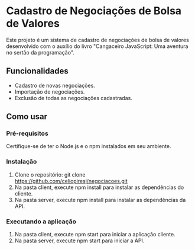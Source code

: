 # Cadastro de Negociações de Bolsa de Valores

Este projeto é um sistema de cadastro de negociações de bolsa de valores desenvolvido com o auxílio do livro "Cangaceiro JavaScript: Uma aventura no sertão da programação".


## Funcionalidades
* Cadastro de novas negociações.
* Importação de negociações.
* Exclusão de todas as negociações cadastradas.

## Como usar
### Pré-requisitos
Certifique-se de ter o Node.js e o npm instalados em seu ambiente.

### Instalação
1. Clone o repositório: git clone https://github.com/celiopiresj/negociacoes.git
2. Na pasta client, execute npm install para instalar as dependências do cliente.
3. Na pasta server, execute npm install para instalar as dependências da API.

### Executando a aplicação
1. Na pasta client, execute npm start para iniciar a aplicação cliente.
2. Na pasta server, execute npm start para iniciar a API.
